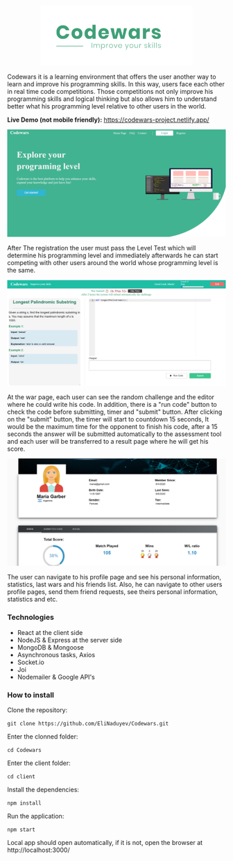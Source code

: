 <p align="center"><img src="screenshots/codewars_logo.png" heigth="350" width="350"/></p>

Codewars it is a learning environment that offers the user another way to learn and improve his programming skills. In this way, users face each other in real time code competitions. Those competitions not only improve his programming skills and logical thinking but also allows him to understand better what his programming level relative to other users in the world.

**Live Demo (not mobile friendly):** https://codewars-project.netlify.app/

<img src="screenshots/home_page .png"/>

After The registration the user must pass the Level Test which will determine his programming level and immediately afterwards he can start competing with other users around the world whose programming level is the same.

<img src="screenshots/war_room .png"/>

At the war page, each user can see the random challenge and the editor where he could write his code. In addition, there is a "run code" button to check the code before submitting, timer and "submit" button. After clicking on the "submit" button, the timer will start to countdown 15 seconds, It would be the maximum time for the opponent to finish his code, after a 15 seconds the answer will be submitted automatically to the assessment tool and each user will be transferred to a result page where he will get his score.

<img src="screenshots/profile_page .png"/>

The user can navigate to his profile page and see his personal information, statistics, last wars and his friends list. Also, he can navigate to other users profile pages, send them friend requests, see theirs personal information, statistics and etc.

### Technologies
* React at the client side
* NodeJS & Express at the server side
* MongoDB & Mongoose
* Asynchronous tasks, Axios
* Socket.io
* Joi
* Nodemailer & Google API's

### How to install
Clone the repository:
```
git clone https://github.com/EliNaduyev/Codewars.git
```
Enter the clonned folder:
```
cd Codewars
```
Enter the client folder:
```
cd client
```
Install the dependencies:
```
npm install
```
Run the application:
```
npm start
```
Local app should open automatically, if it is not, open the browser at http://localhost:3000/


